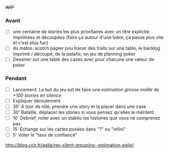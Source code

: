 ~~WIP~~

### Avant

- [ ] une centaine de stories les plus prioritaires avec un titre explicite imprimées et découpées (faire ça autour d'une bière, ça passe plus vite et c'est plus fun)
- [ ] du matos: scotch papier pou tracer des traits sur une table, le backlog imprimé / découpé, de la patafix, un jeu de planning poker
- [ ] Dessiner sur une table des cases avec pour chacune une valeur de poker

### Pendant

- [ ] Lancement: Le but du jeu est de faire une *estimation grosse maille de +100 stories en silence*
- [ ] Expliquer déroulement
- [ ] 30' À tour de rôle, prendre une story et la placer dans une case
- [ ] 30' Bataille, déplacer les stories si vous pensez qu'elles le méritent
- [ ] 10' Debrief, noter avec un stabilo les histoires que vous ne comprenez pas
- [ ] 15' Échange sur les cartes posées dans "?" ou "infini"
- [ ] 5' Voter le "taux de confiance"

http://blog.cclr.fr/agile/rex-silent-grouping--estimation-agile/